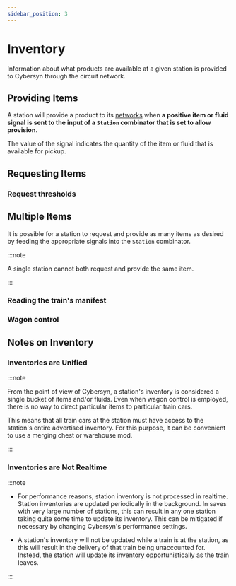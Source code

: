 ```yaml
---
sidebar_position: 3
---
```


# Inventory

Information about what products are available at a given station is provided to Cybersyn through the circuit network.

## Providing Items

A station will provide a product to its [networks](./networks.md) when **a positive item or fluid signal is sent to the input of a `Station` combinator that is set to allow provision**.

The value of the signal indicates the quantity of the item or fluid that is available for pickup.

## Requesting Items

### Request thresholds

## Multiple Items

It is possible for a station to request and provide as many items as desired by feeding the appropriate signals into the `Station` combinator.

:::note

A single station cannot both request and provide the same item.

:::

### Reading the train's manifest

### Wagon control

## Notes on Inventory

### Inventories are Unified

:::note

From the point of view of Cybersyn, a station's inventory is considered a single bucket of items and/or fluids. Even when wagon control is employed, there is no way to direct particular items to particular train cars.

This means that all train cars at the station must have access to the station's entire advertised inventory. For this purpose, it can be convenient to use a merging chest or warehouse mod.

:::

### Inventories are Not Realtime

:::note

- For performance reasons, station inventory is not processed in realtime. Station inventories are updated periodically in the background. In saves with very large number of stations, this can result in any one station taking quite some time to update its inventory.
This can be mitigated if necessary by changing Cybersyn's performance settings.

- A station's inventory will not be updated while a train is at the station, as this will result in the delivery of that train being unaccounted for. Instead, the station will update its inventory opportunistically as the train leaves.

:::

